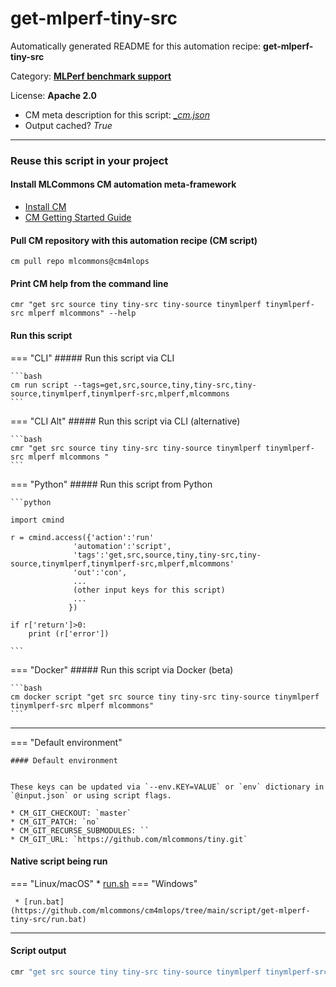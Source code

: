 # get-mlperf-tiny-src
Automatically generated README for this automation recipe: **get-mlperf-tiny-src**

Category: **[MLPerf benchmark support](..)**

License: **Apache 2.0**


* CM meta description for this script: *[_cm.json](https://github.com/mlcommons/cm4mlops/tree/main/script/get-mlperf-tiny-src/_cm.json)*
* Output cached? *True*

---
### Reuse this script in your project

#### Install MLCommons CM automation meta-framework

* [Install CM](https://docs.mlcommons.org/ck/install)
* [CM Getting Started Guide](https://docs.mlcommons.org/ck/getting-started/)

#### Pull CM repository with this automation recipe (CM script)

```cm pull repo mlcommons@cm4mlops```

#### Print CM help from the command line

````cmr "get src source tiny tiny-src tiny-source tinymlperf tinymlperf-src mlperf mlcommons" --help````

#### Run this script

=== "CLI"
    ##### Run this script via CLI

    ```bash
    cm run script --tags=get,src,source,tiny,tiny-src,tiny-source,tinymlperf,tinymlperf-src,mlperf,mlcommons 
    ```
=== "CLI Alt"
    ##### Run this script via CLI (alternative)


    ```bash
    cmr "get src source tiny tiny-src tiny-source tinymlperf tinymlperf-src mlperf mlcommons " 
    ```

=== "Python"
    ##### Run this script from Python


    ```python

    import cmind

    r = cmind.access({'action':'run'
                  'automation':'script',
                  'tags':'get,src,source,tiny,tiny-src,tiny-source,tinymlperf,tinymlperf-src,mlperf,mlcommons'
                  'out':'con',
                  ...
                  (other input keys for this script)
                  ...
                 })

    if r['return']>0:
        print (r['error'])

    ```


=== "Docker"
    ##### Run this script via Docker (beta)

    ```bash
    cm docker script "get src source tiny tiny-src tiny-source tinymlperf tinymlperf-src mlperf mlcommons" 
    ```
___

=== "Default environment"

    #### Default environment


    These keys can be updated via `--env.KEY=VALUE` or `env` dictionary in `@input.json` or using script flags.

    * CM_GIT_CHECKOUT: `master`
    * CM_GIT_PATCH: `no`
    * CM_GIT_RECURSE_SUBMODULES: ``
    * CM_GIT_URL: `https://github.com/mlcommons/tiny.git`



#### Native script being run
=== "Linux/macOS"
     * [run.sh](https://github.com/mlcommons/cm4mlops/tree/main/script/get-mlperf-tiny-src/run.sh)
=== "Windows"

     * [run.bat](https://github.com/mlcommons/cm4mlops/tree/main/script/get-mlperf-tiny-src/run.bat)
___
#### Script output
```bash
cmr "get src source tiny tiny-src tiny-source tinymlperf tinymlperf-src mlperf mlcommons "  -j
```